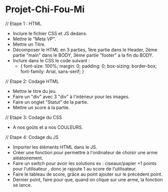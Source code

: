 # Projet-Chi-Fou-Mi

// Etape 1 : HTML
- Inclure le fichier CSS et JS dedans.
- Mettre le "Meta VP".
- Mettre un Titre.
- Décomposer le HTML en 3 parties, 1ère partie dans le Header, 2ème partie "main" dans le BODY, 
  3ème partie "footer" a la fin du BODY.
- Inclure dans le CSS le code suivant :
    * {
      font-size: 100%;
      margin: 0;
      padding: 0;
      box-sizing: border-box;
      font-family: Arial, sans-serif;
      }
  
// Etape 2: Codage HTML
- Mettre le titre du jeu.
- Faire un "div" avec 3 "div" à l'intérieur pour les images.
- Faire un onglet "Statut" de la partie.
- Mettre un score à  la partie.

// Etape 3: Codage du CSS
- A nos goûts et a nos COULEURS.

// Etape 4: Codage du JS
- Importer les éléments HTML dans le JS.
- Créer une fonction pour permettre à l'ordinateur de choisir une arme aléatoirement.
- Faire un switch pour avoir les solutions ex : ciseaux/papier +1 points pour l'utilisateur
  , donc je rajoute 1 au score de l'utilisateur.
- Faire le tableau de score, grâce au point ajouter sur le précédent point.
- Dernier point, faire pour que, quand on clique sur une arme, la fonction se lance.